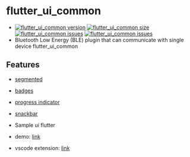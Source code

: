 # flutter_ui_common

- [![flutter_ui_common version](https://img.shields.io/pub/v/ui_github?label=ui_github)](https://pub.dev/packages/flutter_ui_common)
  [![flutter_ui_common size](https://img.shields.io/github/repo-size/ho-doan/ui_github)](https://github.com/ho-doan/ui_github)
  [![flutter_ui_common issues](https://img.shields.io/github/issues/ho-doan/ui_github)](https://github.com/ho-doan/ui_github)
  [![flutter_ui_common issues](https://img.shields.io/pub/likes/ui_github)](https://github.com/ho-doan/ui_github)
- Bluetooth Low Energy (BLE) plugin that can communicate with single device
  flutter_ui_common

## Features

- [segmented](https://github.com/hadukin/custom_sliding_segmented_control/blob/main/lib/src/widget.dart)
- [badges](https://pub.dev/packages/badges)
- [progress indicator](https://pub.dev/packages/percent_indicator)
- [snackbar](https://pub.dev/packages/awesome_snackbar_content)

- Sample ui flutter
- demo: [link](https://ho-doan.github.io/)
- vscode extension: [link](https://marketplace.visualstudio.com/items?itemName=HoDoan.bloc-flow)
